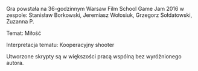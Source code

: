 Gra powstała na 36-godzinnym Warsaw Film School Game Jam 2016 w zespole: Stanisław Borkowski, Jeremiasz Wołosiuk, Grzegorz Sołdatowski, Zuzanna P.

Temat: Miłość

Interpretacja tematu: Kooperacyjny shooter

Utworzone skrypty są w większości pracą wspólną bez wyróżnionego autora.
